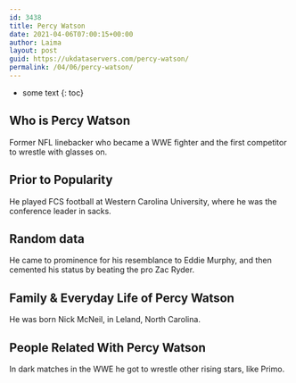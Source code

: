 ```yaml
---
id: 3438
title: Percy Watson
date: 2021-04-06T07:00:15+00:00
author: Laima
layout: post
guid: https://ukdataservers.com/percy-watson/
permalink: /04/06/percy-watson/
---
```


* some text
{: toc}


## Who is Percy Watson
                  
                  
                  
Former NFL linebacker who became a WWE fighter and the first competitor to wrestle with glasses on.
                  
              
            
              
            
                
                
                
## Prior to Popularity
                  
                  
                  
He played FCS football at Western Carolina University, where he was the conference leader in sacks.
                  
              
            
              
            
                
                
                
## Random data
                  
                  
                  
He came to prominence for his resemblance to Eddie Murphy, and then cemented his status by beating the pro Zac Ryder.
                  
              
            
              
            
                
                
                
## Family & Everyday Life of Percy Watson
                  
                  
                  
He was born Nick McNeil, in Leland, North Carolina.
                  
              
            
              
            
                
                
                
## People Related With Percy Watson
                  
                  
                  
In dark matches in the WWE he got to wrestle other rising stars, like Primo.
                  
              
            
              
            
                
              
            
              
              
            
            
              
            
          
          
          